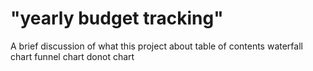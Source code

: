 # "yearly budget tracking"
A brief discussion of what this project about
table of contents 
waterfall chart
funnel chart
donot chart

